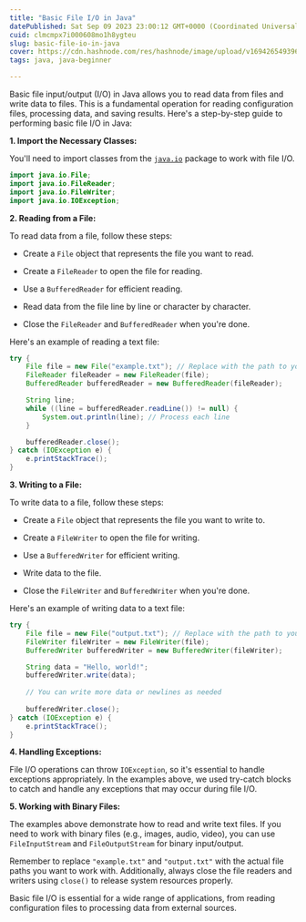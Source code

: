 ```yaml
---
title: "Basic File I/O in Java"
datePublished: Sat Sep 09 2023 23:00:12 GMT+0000 (Coordinated Universal Time)
cuid: clmcmpx7i000608mo1h8ygteu
slug: basic-file-io-in-java
cover: https://cdn.hashnode.com/res/hashnode/image/upload/v1694265493963/aead836e-f908-4d51-b633-9747db8f1446.png
tags: java, java-beginner

---
```


Basic file input/output (I/O) in Java allows you to read data from files and write data to files. This is a fundamental operation for reading configuration files, processing data, and saving results. Here's a step-by-step guide to performing basic file I/O in Java:

**1\. Import the Necessary Classes:**

You'll need to import classes from the [`java.io`](http://java.io) package to work with file I/O.

```java
import java.io.File;
import java.io.FileReader;
import java.io.FileWriter;
import java.io.IOException;
```

**2\. Reading from a File:**

To read data from a file, follow these steps:

* Create a `File` object that represents the file you want to read.
    
* Create a `FileReader` to open the file for reading.
    
* Use a `BufferedReader` for efficient reading.
    
* Read data from the file line by line or character by character.
    
* Close the `FileReader` and `BufferedReader` when you're done.
    

Here's an example of reading a text file:

```java
try {
    File file = new File("example.txt"); // Replace with the path to your file
    FileReader fileReader = new FileReader(file);
    BufferedReader bufferedReader = new BufferedReader(fileReader);

    String line;
    while ((line = bufferedReader.readLine()) != null) {
        System.out.println(line); // Process each line
    }

    bufferedReader.close();
} catch (IOException e) {
    e.printStackTrace();
}
```

**3\. Writing to a File:**

To write data to a file, follow these steps:

* Create a `File` object that represents the file you want to write to.
    
* Create a `FileWriter` to open the file for writing.
    
* Use a `BufferedWriter` for efficient writing.
    
* Write data to the file.
    
* Close the `FileWriter` and `BufferedWriter` when you're done.
    

Here's an example of writing data to a text file:

```java
try {
    File file = new File("output.txt"); // Replace with the path to your file
    FileWriter fileWriter = new FileWriter(file);
    BufferedWriter bufferedWriter = new BufferedWriter(fileWriter);

    String data = "Hello, world!";
    bufferedWriter.write(data);
    
    // You can write more data or newlines as needed
    
    bufferedWriter.close();
} catch (IOException e) {
    e.printStackTrace();
}
```

**4\. Handling Exceptions:**

File I/O operations can throw `IOException`, so it's essential to handle exceptions appropriately. In the examples above, we used try-catch blocks to catch and handle any exceptions that may occur during file I/O.

**5\. Working with Binary Files:**

The examples above demonstrate how to read and write text files. If you need to work with binary files (e.g., images, audio, video), you can use `FileInputStream` and `FileOutputStream` for binary input/output.

Remember to replace `"example.txt"` and `"output.txt"` with the actual file paths you want to work with. Additionally, always close the file readers and writers using `close()` to release system resources properly.

Basic file I/O is essential for a wide range of applications, from reading configuration files to processing data from external sources.